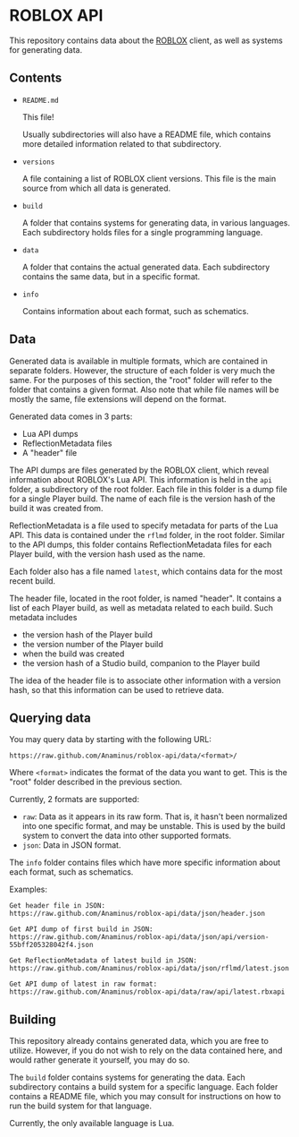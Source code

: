 # ROBLOX API

This repository contains data about the [ROBLOX][roblox] client, as well as
systems for generating data.

## Contents

- `README.md`

	This file!

	Usually subdirectories will also have a README file, which contains more
	detailed information related to that subdirectory.

- `versions`

	A file containing a list of ROBLOX client versions. This file is the main
	source from which all data is generated.

- `build`

	A folder that contains systems for generating data, in various languages.
	Each subdirectory holds files for a single programming language.

- `data`

	A folder that contains the actual generated data. Each subdirectory
	contains the same data, but in a specific format.

- `info`

	Contains information about each format, such as schematics.


## Data

Generated data is available in multiple formats, which are contained in
separate folders. However, the structure of each folder is very much the same.
For the purposes of this section, the "root" folder will refer to the folder
that contains a given format. Also note that while file names will be mostly
the same, file extensions will depend on the format.

Generated data comes in 3 parts:
- Lua API dumps
- ReflectionMetadata files
- A "header" file

The API dumps are files generated by the ROBLOX client, which reveal
information about ROBLOX's Lua API. This information is held in the `api`
folder, a subdirectory of the root folder. Each file in this folder is a dump
file for a single Player build. The name of each file is the version hash of
the build it was created from.

ReflectionMetadata is a file used to specify metadata for parts of the Lua
API. This data is contained under the `rflmd` folder, in the root folder.
Similar to the API dumps, this folder contains ReflectionMetadata files for
each Player build, with the version hash used as the name.

Each folder also has a file named `latest`, which contains data for the most
recent build.

The header file, located in the root folder, is named "header". It contains a
list of each Player build, as well as metadata related to each build. Such
metadata includes
- the version hash of the Player build
- the version number of the Player build
- when the build was created
- the version hash of a Studio build, companion to the Player build

The idea of the header file is to associate other information with a version
hash, so that this information can be used to retrieve data.


## Querying data

You may query data by starting with the following URL:

	https://raw.github.com/Anaminus/roblox-api/data/<format>/

Where `<format>` indicates the format of the data you want to get. This is the
"root" folder described in the previous section.

Currently, 2 formats are supported:

- `raw`: Data as it appears in its raw form. That is, it hasn't been
  normalized into one specific format, and may be unstable. This is used by
  the build system to convert the data into other supported formats.
- `json`: Data in JSON format.

The `info` folder contains files which have more specific information about
each format, such as schematics.

Examples:

	Get header file in JSON:
	https://raw.github.com/Anaminus/roblox-api/data/json/header.json

	Get API dump of first build in JSON:
	https://raw.github.com/Anaminus/roblox-api/data/json/api/version-55bff205328042f4.json

	Get ReflectionMetadata of latest build in JSON:
	https://raw.github.com/Anaminus/roblox-api/data/json/rflmd/latest.json

	Get API dump of latest in raw format:
	https://raw.github.com/Anaminus/roblox-api/data/raw/api/latest.rbxapi


## Building

This repository already contains generated data, which you are free to
utilize. However, if you do not wish to rely on the data contained here, and
would rather generate it yourself, you may do so.

The `build` folder contains systems for generating the data. Each subdirectory
contains a build system for a specific language. Each folder contains a README
file, which you may consult for instructions on how to run the build system
for that language.

Currently, the only available language is Lua.


[roblox]: http://corp.roblox.com/
